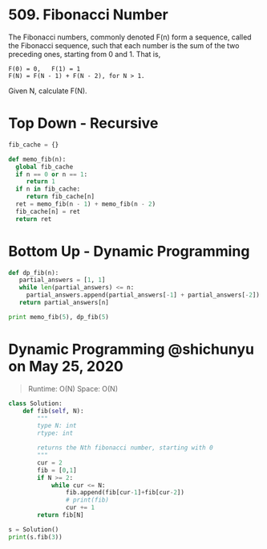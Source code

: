 # 509. Fibonacci Number
The Fibonacci numbers, commonly denoted F(n) form a sequence, called the Fibonacci sequence, such that each number is the sum of the two preceding ones, starting from 0 and 1. That is,

```
F(0) = 0,   F(1) = 1
F(N) = F(N - 1) + F(N - 2), for N > 1.
```
Given N, calculate F(N). 

# Top Down - Recursive
```python
fib_cache = {}

def memo_fib(n):
  global fib_cache
  if n == 0 or n == 1:
     return 1
  if n in fib_cache:
     return fib_cache[n]
  ret = memo_fib(n - 1) + memo_fib(n - 2)
  fib_cache[n] = ret
  return ret
```

# Bottom Up - Dynamic Programming
```Python
def dp_fib(n):
   partial_answers = [1, 1]
   while len(partial_answers) <= n:
     partial_answers.append(partial_answers[-1] + partial_answers[-2])
   return partial_answers[n]

print memo_fib(5), dp_fib(5)
```

# Dynamic Programming @shichunyu on May 25, 2020
> Runtime: O(N)
> Space: O(N)
```python
class Solution:
    def fib(self, N):
        """
        type N: int
        rtype: int

        returns the Nth fibonacci number, starting with 0
        """
        cur = 2
        fib = [0,1]
        if N >= 2:
            while cur <= N:
                fib.append(fib[cur-1]+fib[cur-2])
                # print(fib)
                cur += 1
        return fib[N]

s = Solution()
print(s.fib(3))
```